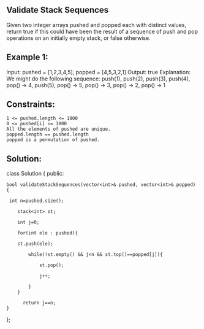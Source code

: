  Validate Stack Sequences
----------------------------------------------------------------------------------------------------------------------------------------------------------------
Given two integer arrays pushed and popped each with distinct values, return true if this could have been the result of a sequence of push and pop operations on an initially empty stack, or false otherwise.

 Example 1:
-----------------------------------------------------------------------------------------------------------------------------------------------------------------
Input: pushed = [1,2,3,4,5], popped = [4,5,3,2,1]
Output: true
Explanation: We might do the following sequence:
push(1), push(2), push(3), push(4),
pop() -> 4,
push(5),
pop() -> 5, pop() -> 3, pop() -> 2, pop() -> 1

Constraints:
------------------------------------------------------------------------------------------------------------------------------------------------------------------
    1 <= pushed.length <= 1000
    0 <= pushed[i] <= 1000
    All the elements of pushed are unique.
    popped.length == pushed.length
    popped is a permutation of pushed.
    
Solution:
-----------------------------------------------------------------------------------------------------------------------------------------------------------------

class Solution {
public:

    bool validateStackSequences(vector<int>& pushed, vector<int>& popped) {
     
     int n=pushed.size();
        
        stack<int> st;
        
        int j=0;
        
        for(int ele : pushed){
        
        st.push(ele);
            
            while(!st.empty() && j<n && st.top()==popped[j]){
                
                st.pop();
                
                j++;
            
            }
        }
        
          return j==n;
    }
};
